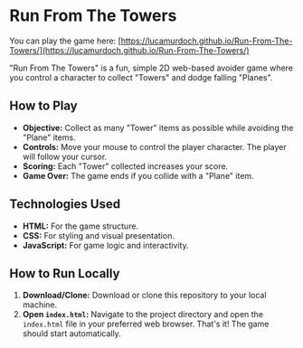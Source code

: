 # Run From The Towers

 You can play the game here: [https://lucamurdoch.github.io/Run-From-The-Towers/](https://lucamurdoch.github.io/Run-From-The-Towers/)

"Run From The Towers" is a fun, simple 2D web-based avoider game where you control a character to collect "Towers" and dodge falling "Planes".

## How to Play

*   **Objective:** Collect as many "Tower" items as possible while avoiding the "Plane" items.
*   **Controls:** Move your mouse to control the player character. The player will follow your cursor.
*   **Scoring:** Each "Tower" collected increases your score.
*   **Game Over:** The game ends if you collide with a "Plane" item.

## Technologies Used

*   **HTML:** For the game structure.
*   **CSS:** For styling and visual presentation.
*   **JavaScript:** For game logic and interactivity.

## How to Run Locally

1.  **Download/Clone:** Download or clone this repository to your local machine.
2.  **Open `index.html`:** Navigate to the project directory and open the `index.html` file in your preferred web browser. That's it! The game should start automatically.



